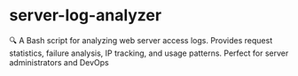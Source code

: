 # server-log-analyzer
🔍 A Bash script for analyzing web server access logs. Provides request statistics, failure analysis, IP tracking, and usage patterns. Perfect for server administrators and DevOps
